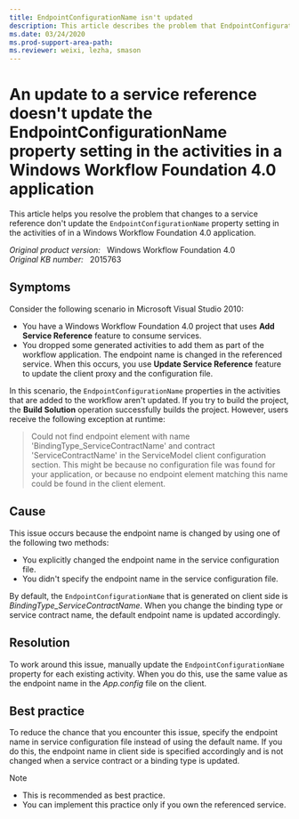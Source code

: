 ```yaml
---
title: EndpointConfigurationName isn't updated
description: This article describes the problem that EndpointConfigurationName properties in the activities that are added to the workflow aren't updated when you use Update Service Reference feature to update the client proxy and the configuration file.
ms.date: 03/24/2020
ms.prod-support-area-path:
ms.reviewer: weixi, lezha, smason
---
```

# An update to a service reference doesn't update the EndpointConfigurationName property setting in the activities in a Windows Workflow Foundation 4.0 application

This article helps you resolve the problem that changes to a service reference don't update the `EndpointConfigurationName` property setting in the activities of in a Windows Workflow Foundation 4.0 application.

_Original product version:_ &nbsp; Windows Workflow Foundation 4.0  
_Original KB number:_ &nbsp; 2015763

## Symptoms

Consider the following scenario in Microsoft Visual Studio 2010:

- You have a Windows Workflow Foundation 4.0 project that uses **Add Service Reference** feature to consume services.
- You dropped some generated activities to add them as part of the workflow application. The endpoint name is changed in the referenced service. When this occurs, you use **Update Service Reference** feature to update the client proxy and the configuration file.

In this scenario, the `EndpointConfigurationName` properties in the activities that are added to the workflow aren't updated. If you try to build the project, the **Build Solution** operation successfully builds the project. However, users receive the following exception at runtime:

> Could not find endpoint element with name 'BindingType_ServiceContractName' and contract 'ServiceContractName' in the ServiceModel client configuration section. This might be because no configuration file was found for your application, or because no endpoint element matching this name could be found in the client element.

## Cause

This issue occurs because the endpoint name is changed by using one of the following two methods:

- You explicitly changed the endpoint name in the service configuration file.
- You didn't specify the endpoint name in the service configuration file.

By default, the `EndpointConfigurationName` that is generated on client side is *BindingType_ServiceContractName*. When you change the binding type or service contract name, the default endpoint name is updated accordingly.

## Resolution

To work around this issue, manually update the `EndpointConfigurationName` property for each existing activity. When you do this, use the same value as the endpoint name in the *App.config* file on the client.

## Best practice

To reduce the chance that you encounter this issue, specify the endpoint name in service configuration file instead of using the default name. If you do this, the endpoint name in client side is specified accordingly and is not changed when a service contract or a binding type is updated.

> [!NOTE]
>
> - This is recommended as best practice.
> - You can implement this practice only if you own the referenced service.
